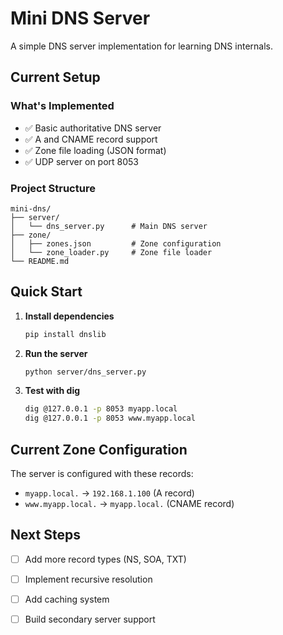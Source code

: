 # Mini DNS Server

A simple DNS server implementation for learning DNS internals.

## Current Setup

### What's Implemented

- ✅ Basic authoritative DNS server
- ✅ A and CNAME record support
- ✅ Zone file loading (JSON format)
- ✅ UDP server on port 8053

### Project Structure

```
mini-dns/
├── server/
│   └── dns_server.py      # Main DNS server
├── zone/
│   ├── zones.json         # Zone configuration
│   └── zone_loader.py     # Zone file loader
└── README.md
```

## Quick Start

1. **Install dependencies**

   ```bash
   pip install dnslib
   ```

2. **Run the server**

   ```bash
   python server/dns_server.py
   ```

3. **Test with dig**
   ```bash
   dig @127.0.0.1 -p 8053 myapp.local
   dig @127.0.0.1 -p 8053 www.myapp.local
   ```

## Current Zone Configuration

The server is configured with these records:

- `myapp.local.` → `192.168.1.100` (A record)
- `www.myapp.local.` → `myapp.local.` (CNAME record)

## Next Steps

- [ ] Add more record types (NS, SOA, TXT)
- [ ] Implement recursive resolution
- [ ] Add caching system
- [ ] Build secondary server support

